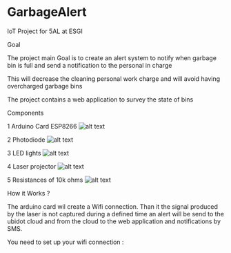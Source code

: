 # GarbageAlert

IoT Project for 5AL at ESGI

Goal

The project main Goal is to create an alert system to notify when garbage bin is full and send a notification to the personal in charge

This will decrease the cleaning personal work charge and will avoid having overcharged garbage bins 

The project contains a web application to survey the state of bins

Components

1 Arduino Card ESP8266
![alt text](https://leetechbd.com/wp-content/uploads/2018/01/WeMos-D1-Mini-V2-NodeMcu.jpg)

2 Photodiode
![alt text](https://media.digikey.com/photos/Sharp%20Photos/BS120,520.jpg)

3 LED lights
![alt text](https://www.kitronik.co.uk/media/catalog/product/cache/1/image/9df78eab33525d08d6e5fb8d27136e95/3/5/3550_large_white_5mm_mega_bright_led.jpg)

4 Laser projector 
![alt text](https://leeselectronic.com/26569-home_default/laser-pointer-small-3v-18ma-add-22-ohm-25ma.jpg)

5 Resistances of 10k ohms
![alt text](http://www.elektronique.fr/img/img_pr_news/electronique/resistances/800px-3_Resistors.jpg)


How it Works ?

The arduino card wil create a Wifi connection. Than it the signal produced by the laser is not captured during a defined time an alert will be send to the ubidot cloud and from the cloud to the web application and notifications by SMS. 

You need to set up your wifi connection : 



